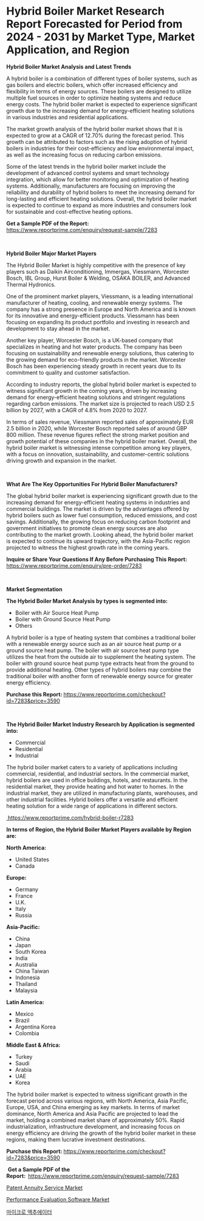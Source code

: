 <p><h1>Hybrid Boiler Market Research Report Forecasted for Period from 2024 -  2031 by Market Type, Market Application, and Region</h1></p><p><strong>Hybrid Boiler Market Analysis and Latest Trends</strong></p>
<p><p>A hybrid boiler is a combination of different types of boiler systems, such as gas boilers and electric boilers, which offer increased efficiency and flexibility in terms of energy sources. These boilers are designed to utilize multiple fuel sources in order to optimize heating systems and reduce energy costs. The hybrid boiler market is expected to experience significant growth due to the increasing demand for energy-efficient heating solutions in various industries and residential applications.</p><p>The market growth analysis of the hybrid boiler market shows that it is expected to grow at a CAGR of 12.70% during the forecast period. This growth can be attributed to factors such as the rising adoption of hybrid boilers in industries for their cost-efficiency and low environmental impact, as well as the increasing focus on reducing carbon emissions.</p><p>Some of the latest trends in the hybrid boiler market include the development of advanced control systems and smart technology integration, which allow for better monitoring and optimization of heating systems. Additionally, manufacturers are focusing on improving the reliability and durability of hybrid boilers to meet the increasing demand for long-lasting and efficient heating solutions. Overall, the hybrid boiler market is expected to continue to expand as more industries and consumers look for sustainable and cost-effective heating options.</p></p>
<p><strong>Get a Sample PDF of the Report:&nbsp;</strong> <a href="https://www.reportprime.com/enquiry/request-sample/7283">https://www.reportprime.com/enquiry/request-sample/7283</a></p>
<p>&nbsp;</p>
<p><strong>Hybrid Boiler Major Market Players</strong></p>
<p><p>The Hybrid Boiler Market is highly competitive with the presence of key players such as Daikin Airconditioning, Immergas, Viessmann, Worcester Bosch, IBL Group, Hurst Boiler & Welding, OSAKA BOILER, and Advanced Thermal Hydronics. </p><p>One of the prominent market players, Viessmann, is a leading international manufacturer of heating, cooling, and renewable energy systems. The company has a strong presence in Europe and North America and is known for its innovative and energy-efficient products. Viessmann has been focusing on expanding its product portfolio and investing in research and development to stay ahead in the market.</p><p>Another key player, Worcester Bosch, is a UK-based company that specializes in heating and hot water products. The company has been focusing on sustainability and renewable energy solutions, thus catering to the growing demand for eco-friendly products in the market. Worcester Bosch has been experiencing steady growth in recent years due to its commitment to quality and customer satisfaction.</p><p>According to industry reports, the global hybrid boiler market is expected to witness significant growth in the coming years, driven by increasing demand for energy-efficient heating solutions and stringent regulations regarding carbon emissions. The market size is projected to reach USD 2.5 billion by 2027, with a CAGR of 4.8% from 2020 to 2027.</p><p>In terms of sales revenue, Viessmann reported sales of approximately EUR 2.5 billion in 2020, while Worcester Bosch reported sales of around GBP 800 million. These revenue figures reflect the strong market position and growth potential of these companies in the hybrid boiler market. Overall, the hybrid boiler market is witnessing intense competition among key players, with a focus on innovation, sustainability, and customer-centric solutions driving growth and expansion in the market.</p></p>
<p>&nbsp;</p>
<p><strong>What Are The Key Opportunities For Hybrid Boiler Manufacturers?</strong></p>
<p><p>The global hybrid boiler market is experiencing significant growth due to the increasing demand for energy-efficient heating systems in industries and commercial buildings. The market is driven by the advantages offered by hybrid boilers such as lower fuel consumption, reduced emissions, and cost savings. Additionally, the growing focus on reducing carbon footprint and government initiatives to promote clean energy sources are also contributing to the market growth. Looking ahead, the hybrid boiler market is expected to continue its upward trajectory, with the Asia-Pacific region projected to witness the highest growth rate in the coming years.</p></p>
<p><strong>Inquire or Share Your Questions If Any Before Purchasing This Report:</strong> <a href="https://www.reportprime.com/enquiry/pre-order/7283">https://www.reportprime.com/enquiry/pre-order/7283</a></p>
<p>&nbsp;</p>
<p><strong>Market Segmentation</strong></p>
<p><strong>The Hybrid Boiler Market Analysis by types is segmented into:</strong></p>
<p><ul><li>Boiler with Air Source Heat Pump</li><li>Boiler with Ground Source Heat Pump</li><li>Others</li></ul></p>
<p><p>A hybrid boiler is a type of heating system that combines a traditional boiler with a renewable energy source such as an air source heat pump or a ground source heat pump. The boiler with air source heat pump type utilizes the heat from the outside air to supplement the heating system. The boiler with ground source heat pump type extracts heat from the ground to provide additional heating. Other types of hybrid boilers may combine the traditional boiler with another form of renewable energy source for greater energy efficiency.</p></p>
<p><strong>Purchase this Report:&nbsp;</strong><a href="https://www.reportprime.com/checkout?id=7283&price=3590">https://www.reportprime.com/checkout?id=7283&price=3590</a></p>
<p>&nbsp;</p>
<p><strong>The Hybrid Boiler Market Industry Research by Application is segmented into:</strong></p>
<p><ul><li>Commercial</li><li>Residential</li><li>Industrial</li></ul></p>
<p><p>The hybrid boiler market caters to a variety of applications including commercial, residential, and industrial sectors. In the commercial market, hybrid boilers are used in office buildings, hotels, and restaurants. In the residential market, they provide heating and hot water to homes. In the industrial market, they are utilized in manufacturing plants, warehouses, and other industrial facilities. Hybrid boilers offer a versatile and efficient heating solution for a wide range of applications in different sectors.</p></p>
<p><a href="https://www.reportprime.com/hybrid-boiler-r7283">&nbsp;https://www.reportprime.com/hybrid-boiler-r7283</a></p>
<p><strong>In terms of Region, the Hybrid Boiler Market Players available by Region are:</strong></p>
<p>
    <p> <strong> North America: </strong>
        <ul>
            <li>United States</li>
            <li>Canada</li>
        </ul>
        </p> 
    <p> <strong> Europe: </strong>
        <ul>
            <li>Germany</li>
            <li>France</li>
            <li>U.K.</li>
            <li>Italy</li>
            <li>Russia</li>
        </ul>
        </p> 
    <p> <strong> Asia-Pacific: </strong>
        <ul>
            <li>China</li>
            <li>Japan</li>
            <li>South Korea</li>
            <li>India</li>
            <li>Australia</li>
            <li>China Taiwan</li>
            <li>Indonesia</li>
            <li>Thailand</li>
            <li>Malaysia</li>
        </ul>
        </p> 
    <p> <strong> Latin America: </strong>
        <ul>
            <li>Mexico</li>
            <li>Brazil</li>
            <li>Argentina Korea</li>
            <li>Colombia</li>
        </ul>
        </p> 
    <p> <strong> Middle East & Africa: </strong>
        <ul>
            <li>Turkey</li>
            <li>Saudi</li>
            <li>Arabia</li>
            <li>UAE</li>
            <li>Korea</li>
        </ul>
    </p>
    </p>
<p><p>The hybrid boiler market is expected to witness significant growth in the forecast period across various regions, with North America, Asia Pacific, Europe, USA, and China emerging as key markets. In terms of market dominance, North America and Asia Pacific are projected to lead the market, holding a combined market share of approximately 50%. Rapid industrialization, infrastructure development, and increasing focus on energy efficiency are driving the growth of the hybrid boiler market in these regions, making them lucrative investment destinations.</p></p>
<p><strong>Purchase this Report: </strong><a href="https://www.reportprime.com/checkout?id=7283&price=3590">https://www.reportprime.com/checkout?id=7283&price=3590</a></p>
<p>&nbsp;<strong>Get a Sample PDF of the Report:&nbsp;&nbsp;</strong><a href="https://www.reportprime.com/enquiry/request-sample/7283">https://www.reportprime.com/enquiry/request-sample/7283</a></p>
<p><strong></strong></p>
<p><p><a href="https://view.publitas.com/reportprime-1/global-patent-annuity-service-market-exploring-market-share-market-trends-and-future-growth/">Patent Annuity Service Market</a></p><p><a href="https://view.publitas.com/reportprime-1/performance-evaluation-software-market-global-market-share-and-ranking-overall-sales-and-demand-forecast-2024-2031/">Performance Evaluation Software Market</a></p><p><a href="https://github.com/fernandotryO5lson96765/Market-Research-Report-List-2/blob/main/442897769047.md">마이크로 액추에이터</a></p></p>